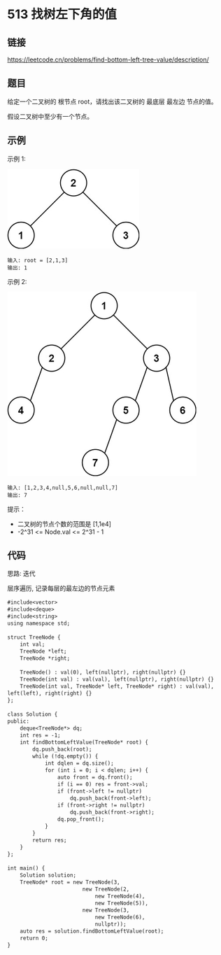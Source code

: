 # 513 找树左下角的值
## 链接
https://leetcode.cn/problems/find-bottom-left-tree-value/description/

## 题目 
给定一个二叉树的 根节点 root，请找出该二叉树的 最底层 最左边 节点的值。

假设二叉树中至少有一个节点。

## 示例
示例 1:

![](img/20example1.jpg)
```
输入: root = [2,1,3]
输出: 1
```
示例 2:

![](img/20example2.jpg)
```
输入: [1,2,3,4,null,5,6,null,null,7]
输出: 7
```

提示：

- 二叉树的节点个数的范围是 [1,1e4]
- -2^31 <= Node.val <= 2^31 - 1 

## 代码
思路: 迭代

层序遍历, 记录每层的最左边的节点元素

```
#include<vector>
#include<deque>
#include<string>
using namespace std;

struct TreeNode {
    int val;
    TreeNode *left;
    TreeNode *right;
    
    TreeNode() : val(0), left(nullptr), right(nullptr) {}
    TreeNode(int val) : val(val), left(nullptr), right(nullptr) {}
    TreeNode(int val, TreeNode* left, TreeNode* right) : val(val), left(left), right(right) {}
};
    
class Solution {
public:
    deque<TreeNode*> dq;
    int res = -1;
    int findBottomLeftValue(TreeNode* root) {
        dq.push_back(root);
        while (!dq.empty()) {
            int dqlen = dq.size();
            for (int i = 0; i < dqlen; i++) {
                auto front = dq.front();
                if (i == 0) res = front->val;
                if (front->left != nullptr)
                    dq.push_back(front->left);
                if (front->right != nullptr)
                    dq.push_back(front->right);
                dq.pop_front();
            }   
        }
        return res;
    }
};

int main() {
    Solution solution;
    TreeNode* root = new TreeNode(3, 
                        new TreeNode(2,
                            new TreeNode(4),
                            new TreeNode(5)),
                        new TreeNode(3,
                            new TreeNode(6),
                            nullptr));
    auto res = solution.findBottomLeftValue(root);
    return 0;
}
```